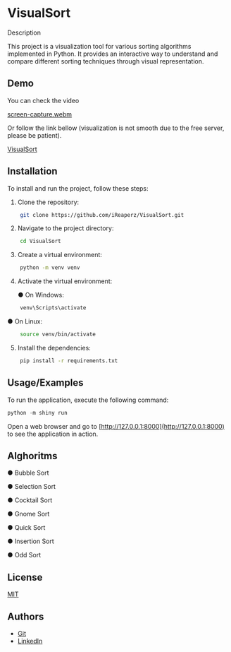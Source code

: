 
# VisualSort

Description

This project is a visualization tool for various sorting algorithms implemented in Python.
It provides an interactive way to understand and compare different sorting techniques through visual representation.

## Demo

You can check the video

[screen-capture.webm](https://github.com/iReaperz/VisualSort/assets/38584864/e95a44ad-3723-4086-a0e6-cff489d2a2c3)

Or follow the link bellow (visualization is not smooth due to the free server, please be patient).

[VisualSort](https://simonyannoy.shinyapps.io/visualsort/)


## Installation

To install and run the project, follow these steps:

1. Clone the repository:

```bash
    git clone https://github.com/iReaperz/VisualSort.git
```
2. Navigate to the project directory:
```bash
    cd VisualSort
```
3. Create a virtual environment:

```bash
    python -m venv venv
```
4. Activate the virtual environment:

   ● On Windows:
```bash
    venv\Scripts\activate
```
   ● On Linux:
```bash
    source venv/bin/activate
```
5. Install the dependencies:
```bash
    pip install -r requirements.txt
```
## Usage/Examples

To run the application, execute the following command:
```python
python -m shiny run 
```
Open a web browser and go to [http://127.0.0.1:8000](http://127.0.0.1:8000) to see the application in action.

## Alghoritms

● Bubble Sort

● Selection Sort

● Cocktail Sort

● Gnome Sort

● Quick Sort

● Insertion Sort

● Odd Sort


## License

[MIT](https://choosealicense.com/licenses/mit/)

## Authors

- [Git](https://github.com/iReaperz)
- [LinkedIn](https://www.linkedin.com/in/noy-simonyan-888683266/)
